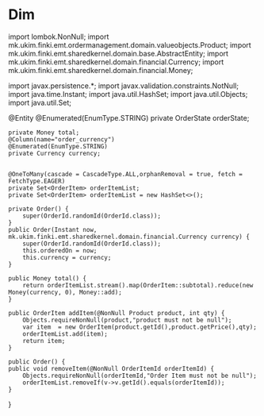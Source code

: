 # Dim

import lombok.NonNull;
import mk.ukim.finki.emt.ordermanagement.domain.valueobjects.Product;
import mk.ukim.finki.emt.sharedkernel.domain.base.AbstractEntity;
import mk.ukim.finki.emt.sharedkernel.domain.financial.Currency;
import mk.ukim.finki.emt.sharedkernel.domain.financial.Money;

import javax.persistence.*;
import javax.validation.constraints.NotNull;
import java.time.Instant;
import java.util.HashSet;
import java.util.Objects;
import java.util.Set;

@Entity
    @Enumerated(EnumType.STRING)
    private OrderState orderState;

    private Money total;
    @Column(name="order_currency")
    @Enumerated(EnumType.STRING)
    private Currency currency;


    @OneToMany(cascade = CascadeType.ALL,orphanRemoval = true, fetch = FetchType.EAGER)
    private Set<OrderItem> orderItemList;
    private Set<OrderItem> orderItemList = new HashSet<>();

    private Order() {
        super(OrderId.randomId(OrderId.class));
    }
    public Order(Instant now, mk.ukim.finki.emt.sharedkernel.domain.financial.Currency currency) {
        super(OrderId.randomId(OrderId.class));
        this.orderedOn = now;
        this.currency = currency;
    }

    public Money total() {
        return orderItemList.stream().map(OrderItem::subtotal).reduce(new Money(currency, 0), Money::add);
    }

    public OrderItem addItem(@NonNull Product product, int qty) {
        Objects.requireNonNull(product,"product must not be null");
        var item  = new OrderItem(product.getId(),product.getPrice(),qty);
        orderItemList.add(item);
        return item;
    }

    public Order() {
    public void removeItem(@NonNull OrderItemId orderItemId) {
        Objects.requireNonNull(orderItemId,"Order Item must not be null");
        orderItemList.removeIf(v->v.getId().equals(orderItemId));
    }
}
